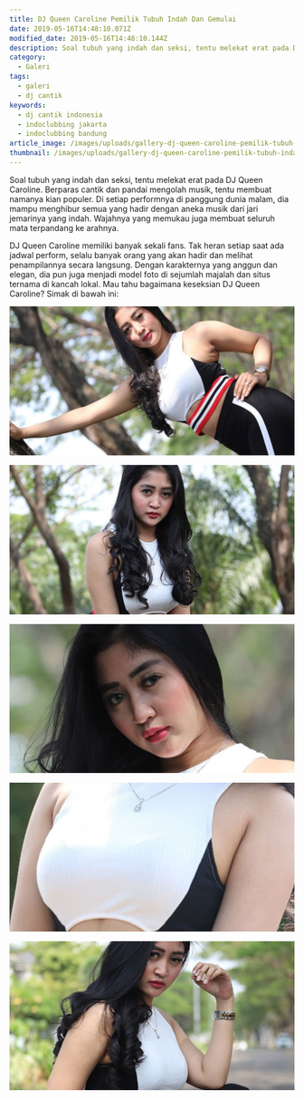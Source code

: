 ```yaml
---
title: DJ Queen Caroline Pemilik Tubuh Indah Dan Gemulai
date: 2019-05-16T14:48:10.071Z
modified_date: 2019-05-16T14:48:10.144Z
description: Soal tubuh yang indah dan seksi, tentu melekat erat pada DJ Queen Caroline. Berparas cantik dan pandai mengolah musik, tentu membuat namanya kian populer.
category:
  - Galeri
tags:
  - galeri
  - dj cantik
keywords:
  - dj cantik indonesia
  - indoclubbing jakarta
  - indoclubbing bandung
article_image: /images/uploads/gallery-dj-queen-caroline-pemilik-tubuh-indah-dan-gemulai-5.jpg
thumbnail: /images/uploads/gallery-dj-queen-caroline-pemilik-tubuh-indah-dan-gemulai-5-013.jpg
---
```

Soal tubuh yang indah dan seksi, tentu melekat erat pada DJ Queen Caroline. Berparas cantik dan pandai mengolah musik, tentu membuat namanya kian populer. Di setiap performnya di panggung dunia malam, dia mampu menghibur semua yang hadir dengan aneka musik dari jari jemarinya yang indah. Wajahnya yang memukau juga membuat seluruh mata terpandang ke arahnya.

DJ Queen Caroline memiliki banyak sekali fans. Tak heran setiap saat ada jadwal perform, selalu banyak orang yang akan hadir dan melihat penampilannya secara langsung. Dengan karakternya yang anggun dan elegan, dia pun juga menjadi model foto di sejumlah majalah dan situs ternama di kancah lokal. Mau tahu bagaimana keseksian DJ Queen Caroline? Simak di bawah ini:

![Gallery: DJ Queen Caroline Pemilik Tubuh Indah Dan Gemulai](/images/uploads/gallery-dj-queen-caroline-pemilik-tubuh-indah-dan-gemulai-5.jpg)

![Gallery: DJ Queen Caroline Pemilik Tubuh Indah Dan Gemulai](/images/uploads/gallery-dj-queen-caroline-pemilik-tubuh-indah-dan-gemulai-3.jpg)

![Gallery: DJ Queen Caroline Pemilik Tubuh Indah Dan Gemulai](/images/uploads/gallery-dj-queen-caroline-pemilik-tubuh-indah-dan-gemulai-1.jpg)

![Gallery: DJ Queen Caroline Pemilik Tubuh Indah Dan Gemulai](/images/uploads/gallery-dj-queen-caroline-pemilik-tubuh-indah-dan-gemulai-4.jpg)

![Gallery: DJ Queen Caroline Pemilik Tubuh Indah Dan Gemulai](/images/uploads/gallery-dj-queen-caroline-pemilik-tubuh-indah-dan-gemulai-2.jpg)
